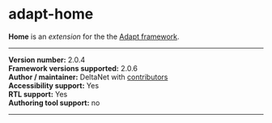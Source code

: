 # adapt-home

**Home** is an *extension* for the the [Adapt framework](https://github.com/adaptlearning/adapt_framework).   

----------------------------
**Version number:**  2.0.4   
**Framework versions supported:**  2.0.6    
**Author / maintainer:** DeltaNet with [contributors](https://github.com/deltanet/adapt-home/graphs/contributors)     
**Accessibility support:** Yes  
**RTL support:** Yes     
**Authoring tool support:** no

----------------------------
